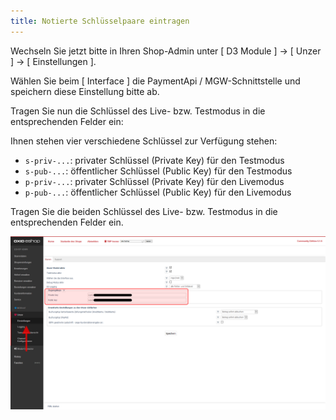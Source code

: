 ```yaml
---
title: Notierte Schlüsselpaare eintragen
---
```


Wechseln Sie jetzt bitte in Ihren Shop-Admin unter [ D3 Module ] -> [ Unzer ] -> [ Einstellungen ].

Wählen Sie beim [ Interface ] die PaymentApi / MGW-Schnittstelle und speichern diese Einstellung bitte ab.

Tragen Sie nun die Schlüssel des Live- bzw. Testmodus in die entsprechenden Felder ein:

Ihnen stehen vier verschiedene Schlüssel zur Verfügung stehen:

- `s-priv-...`: privater Schlüssel (Private Key) für den Testmodus
- `s-pub-...`: öffentlicher Schlüssel (Public Key) für den Testmodus
- `p-priv-...`: privater Schlüssel (Private Key) für den Livemodus
- `p-pub-...`: öffentlicher Schlüssel (Public Key) für den Livemodus

Tragen Sie die beiden Schlüssel des Live- bzw. Testmodus in die entsprechenden Felder ein.

![Shop - Admin Schlüsseleintragung](../../../img/enter_keys_mod_settings.png)
